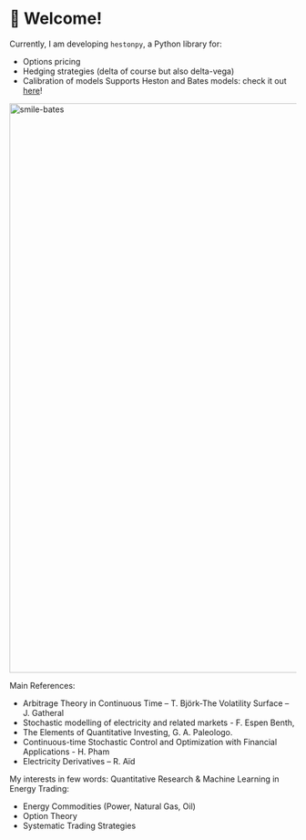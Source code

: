 # 👋 Welcome!

Currently, I am developing `hestonpy`, a Python library for:  
- Options pricing
- Hedging strategies (delta of course but also delta-vega)
- Calibration of models
Supports Heston and Bates models: check it out [here](https://sarcasticmatrix.github.io/hestonpy/)!

<img width="1500" height="1000" alt="smile-bates" src="https://github.com/user-attachments/assets/1ffb40d8-5380-418d-aa33-e58fe447772a" />


Main References:
- Arbitrage Theory in Continuous Time – T. Björk-The Volatility Surface – J. Gatheral
- Stochastic modelling of electricity and related markets - F. Espen Benth,
- The Elements of Quantitative Investing, G. A. Paleologo.
- Continuous-time Stochastic Control and Optimization with Financial Applications - H. Pham
- Electricity Derivatives – R. Aïd


My interests in few words: Quantitative Research & Machine Learning in Energy Trading:
- Energy Commodities (Power, Natural Gas, Oil)
- Option Theory
- Systematic Trading Strategies
